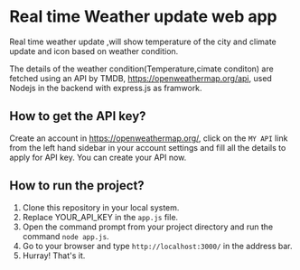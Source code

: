 # Real time Weather update web app

Real time weather update ,will show temperature of the city and climate update and icon based on weather condition.

The details of the weather condition(Temperature,cimate conditon) are fetched using an API by TMDB, https://openweathermap.org/api, used Nodejs in the backend with express.js as framwork. 

## How to get the API key?

Create an account in https://openweathermap.org/, click on the `MY API` link from the left hand sidebar in your account settings and fill all the details to apply for API key. You can create your API now.

## How to run the project?

1. Clone this repository in your local system.
2. Replace YOUR_API_KEY in the `app.js` file.
3. Open the command prompt from your project directory and run the command `node app.js`.
4. Go to your browser and type `http://localhost:3000/` in the address bar.
5. Hurray! That's it.
